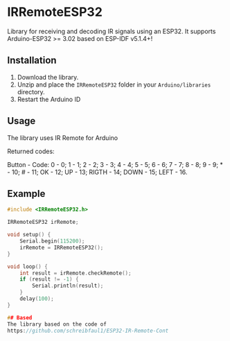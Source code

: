 # IRRemoteESP32

Library for receiving and decoding IR signals using an ESP32.
It supports Arduino-ESP32 >= 3.02 based on ESP-IDF v5.1.4+!

## Installation

1. Download the library.
2. Unzip and place the `IRRemoteESP32` folder in your `Arduino/libraries` directory.
3. Restart the Arduino ID

## Usage

The library uses IR Remote for Arduino

Returned codes:

Button  -      Code:
0       -       0;
1       -       1;
2       -       2;
3       -       3;
4       -       4;
5       -       5;
6       -       6;
7       -       7;
8       -       8;
9       -       9;
\*      -       10;
\#      -       11;
OK      -       12;
UP      -       13;
RIGTH   -       14;
DOWN    -       15;
LEFT    -       16.

## Example

```cpp
#include <IRRemoteESP32.h>

IRRemoteESP32 irRemote;

void setup() {
    Serial.begin(115200);
    irRemote = IRRemoteESP32();
}

void loop() {
    int result = irRemote.checkRemote();
    if (result != -1) {
        Serial.println(result);
    }
    delay(100);
}

## Based
The library based on the code of
https://github.com/schreibfaul1/ESP32-IR-Remote-Cont

